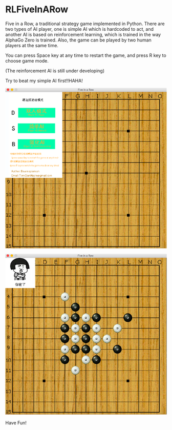 # RLFiveInARow

Five in a Row, a traditional strategy game implemented in Python. There are two types of AI player, one is simple AI which is hardcoded to act, and another AI is based on reinforcement learning, which is trained in the way AlphaGo Zero is trained. Also, the game can be played by two human players at the same time.

You can press Space key at any time to restart the game, and press R key to choose game mode.

(The reinforcement AI is still under developing)

Try to beat my simple AI first!!HAHA!

![1](screenshot1.png)

![2](lostScreenshot.png)

Have Fun!